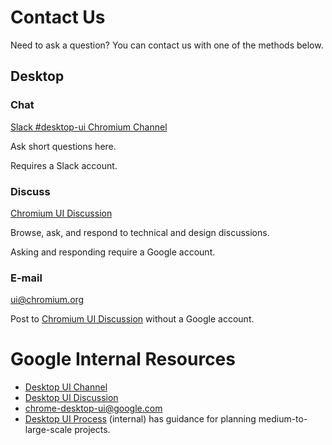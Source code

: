# Contact Us

Need to ask a question? You can contact us with one of the methods below.

## Desktop

### **Chat**

[Slack #desktop-ui Chromium Channel](https://chromium.slack.com/archives/CGL100B7H)

Ask short questions here.

Requires a Slack account.

### **Discuss**

[Chromium UI Discussion](https://groups.google.com/a/chromium.org/forum/#!forum/ui)

Browse, ask, and respond to technical and design discussions.

Asking and responding require a Google account.

### **E-mail**

[ui@chromium.org](mailto:ui@chromium.org)

Post to [Chromium UI Discussion](https://groups.google.com/a/chromium.org/forum/#!forum/ui)
without a Google account.

# Google Internal Resources

* [Desktop UI Channel](https://chat.google.com/room/AAAA0vhHCUE)
* [Desktop UI Discussion](https://groups.google.com/a/google.com/forum/#!forum/chrome-desktop-ui)
* [chrome-desktop-ui@google.com](mailto:chrome-desktop-ui@google.com)
* [Desktop UI Process](go/cr-ui-process) (internal) has guidance for planning
  medium-to-large-scale projects.
